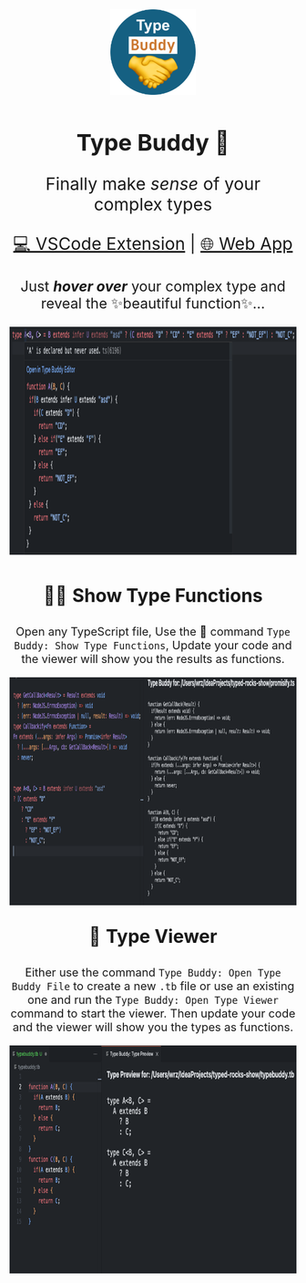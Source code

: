 <div align="center">
<img src="https://github.com/typed-rocks/type-buddy/blob/main/extension/imgs/typebuddy-icon.png?raw=true" alt="Icon" width="150">
</div>
<h1 align="center" style="font-weight: bold; font-size: 40px;">Type Buddy 🤝</h1>

<p align="center" style="font-size: 30px">Finally make <i>sense</i> of your complex types</p>
<p align="center" style="font-size: 30px"><a href="">💻 VSCode Extension</a> | <a href="https://typed-rocks.github.io/type-buddy">🌐 Web App</a></p>
<div align="center">
<p style="font-size:25px">Just <b><i>hover over</i></b> your complex type and reveal the ✨beautiful function✨...</p>
<img src="https://github.com/typed-rocks/type-buddy/blob/main/extension/imgs/hover.png?raw=true" alt="Type Buddy Hover" height="400">
<br /><br />
<p style="font-size:2rem">🕵️‍♂️ <b>Show Type Functions</b></p>
<p style="font-size: 1.25rem">
Open any TypeScript file, Use the 🎨 command <code>Type Buddy: Show Type Functions</code>, Update your code and the viewer will show you the results as functions.</p>
<img src="https://github.com/typed-rocks/type-buddy/blob/main/extension/imgs/show-functions.png?raw=true" alt="Type Buddy: Show Functions" height="400px" />

<p style="font-size:2rem">👀 <b>Type Viewer</b></p>
<p style="font-size: 1.25rem">
Either use the command <code>Type Buddy: Open Type Buddy File</code> to create a new <code>.tb</code> file or use an existing one and run the <code>Type Buddy: Open Type Viewer</code> command to start the viewer. Then update your code and the viewer will show you the types as functions.</p>

<img src="https://github.com/typed-rocks/type-buddy/blob/main/extension/imgs/type-preview.png?raw=true" alt="Type Preview" height="400">
</div>

